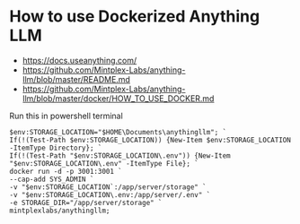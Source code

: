 # How to use Dockerized Anything LLM

- https://docs.useanything.com/
- https://github.com/Mintplex-Labs/anything-llm/blob/master/README.md
- https://github.com/Mintplex-Labs/anything-llm/blob/master/docker/HOW_TO_USE_DOCKER.md


Run this in powershell terminal

    $env:STORAGE_LOCATION="$HOME\Documents\anythingllm"; `
    If(!(Test-Path $env:STORAGE_LOCATION)) {New-Item $env:STORAGE_LOCATION -ItemType Directory}; `
    If(!(Test-Path "$env:STORAGE_LOCATION\.env")) {New-Item "$env:STORAGE_LOCATION\.env" -ItemType File}; `
    docker run -d -p 3001:3001 `
    --cap-add SYS_ADMIN `
    -v "$env:STORAGE_LOCATION`:/app/server/storage" `
    -v "$env:STORAGE_LOCATION\.env:/app/server/.env" `
    -e STORAGE_DIR="/app/server/storage" `
    mintplexlabs/anythingllm;


